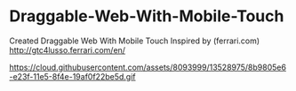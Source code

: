 # Draggable-Web-With-Mobile-Touch
Created Draggable Web With Mobile Touch Inspired by (ferrari.com) http://gtc4lusso.ferrari.com/en/


https://cloud.githubusercontent.com/assets/8093999/13528975/8b9805e6-e23f-11e5-8f4e-19af0f22be5d.gif
